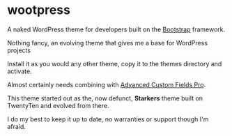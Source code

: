 # wootpress

A naked WordPress theme for developers built on the [Bootstrap](https://getbootstrap.com/) framework.

Nothing fancy, an evolving theme that gives me a base for WordPress projects

Install it as you would any other theme, copy it to the themes directory and activate.

Almost certainly needs combining with [Advanced Custom Fields Pro](https://www.advancedcustomfields.com/).

This theme started out as the, now defunct, **Starkers** theme built on TwentyTen and evolved from there.

I do my best to keep it up to date, no warranties or support though I'm afraid.
